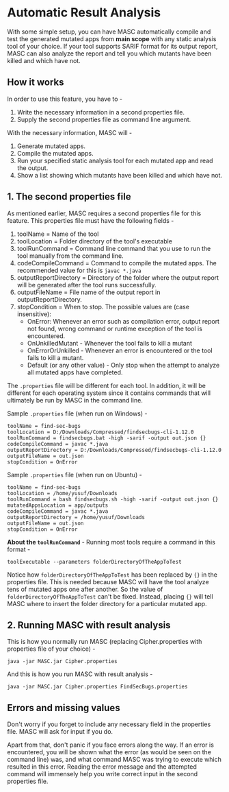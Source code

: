 # Automatic Result Analysis
With some simple setup, you can have MASC automatically compile and test the generated mutated apps from **main scope** with any static analysis tool of your choice.  If your tool supports SARIF format for its output report, MASC can also analyze the report and tell you which mutants have been killed and which have not. 

## How it works
In order to use this feature, you have to - 
1. Write the necessary information in a second properties file. 
2. Supply the second properties file as command line argument.

With the necessary information, MASC will - 

1. Generate mutated apps.
2. Compile the mutated apps. 
3. Run your specified static analysis tool for each mutated app and read the output.
4. Show a list showing which mutants have been killed and which have not. 

## 1. The second properties file
As mentioned earlier, MASC requires a second properties file for this feature. This properties file must have the following fields - 

1. toolName = Name of the tool
2. toolLocation = Folder directory of the tool's executable
3. toolRunCommand = Command line command that you use to run the tool manually from the command line. 
4. codeCompileCommand = Command to compile the mutated apps. The recommended value for this is `javac *.java`
5. outputReportDirectory = Directory of the folder where the output report will be generated after the tool runs successfully.
6. outputFileName = File name of the output report in outputReportDirectory.
7. stopCondition = When to stop. The possible values are (case insensitive):
    - OnError: Whenever an error such as compilation error, output report not found, wrong command or runtime exception of the tool is encountered. 
    - OnUnkilledMutant - Whenever the tool fails to kill a mutant
    - OnErrorOrUnkilled - Whenever an error is encountered or the tool fails to kill a mutant. 
    - Default (or any other value) - Only stop when the attempt to analyze all mutated apps have completed.

The `.properties` file will be different for each tool. In addition, it will be different for each operating system since it contains commands that will ultimately be run by MASC in the command line. 

Sample `.properties` file (when run on Windows) -

```
toolName = find-sec-bugs
toolLocation = D:/Downloads/Compressed/findsecbugs-cli-1.12.0
toolRunCommand = findsecbugs.bat -high -sarif -output out.json {}
codeCompileCommand = javac *.java
outputReportDirectory = D:/Downloads/Compressed/findsecbugs-cli-1.12.0
outputFileName = out.json
stopCondition = OnError
```
Sample `.properties` file (when run on Ubuntu) -

```
toolName = find-sec-bugs
toolLocation = /home/yusuf/Downloads
toolRunCommand = bash findsecbugs.sh -high -sarif -output out.json {}
mutatedAppsLocation = app/outputs
codeCompileCommand = javac *.java
outputReportDirectory = /home/yusuf/Downloads
outputFileName = out.json
stopCondition = OnError
```

**About the `toolRunCommand`** - Running most tools require a command in this format - 
``` 
toolExecutable --parameters folderDirectoryOfTheAppToTest
```
Notice how `folderDirectoryOfTheAppToTest` has been replaced by `{}` in the properties file. This is needed because MASC will have the tool analyze tens of mutated apps one after another. So the value of `folderDirectoryOfTheAppToTest` can't be fixed. Instead, placing `{}` will tell MASC where to insert the folder directory for a particular mutated app. 

## 2. Running MASC with result analysis
This is how you normally run MASC (replacing Cipher.properties with properties file of your choice) - 
```
java -jar MASC.jar Cipher.properties
```
And this is how you run MASC with result analysis -
```
java -jar MASC.jar Cipher.properties FindSecBugs.properties
```

## Errors and missing values
Don't worry if you forget to include any necessary field in the properties file. MASC will ask for input if you do. 

Apart from that, don't panic if you face errors along the way. If an error is encountered, you will be shown what the error (as would be seen on the command line) was, and what command MASC was trying to execute which resulted in this error. Reading the error message and the attempted command will immensely help you write correct input in the second properties file. 